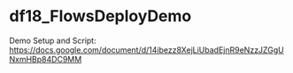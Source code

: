 # df18_FlowsDeployDemo

Demo Setup and Script: https://docs.google.com/document/d/14ibezz8XejLiUbadEjnR9eNzzJZGgUNxmHBp84DC9MM
